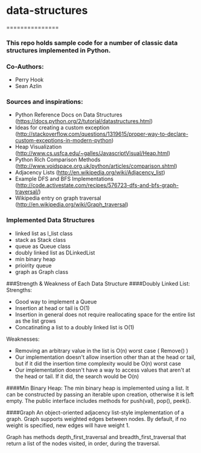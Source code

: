 # data-structures
===============

### This repo holds sample code for a number of classic data structures implemented in Python.

### Co-Authors:
* Perry Hook
* Sean Azlin

### Sources and inspirations:
* Python Reference Docs on Data Structures (https://docs.python.org/2/tutorial/datastructures.html)
* Ideas for creating a custom exception (http://stackoverflow.com/questions/1319615/proper-way-to-declare-custom-exceptions-in-modern-python)
* Heap Visualization (http://www.cs.usfca.edu/~galles/JavascriptVisual/Heap.html)
* Python Rich Comparison Methods (http://www.voidspace.org.uk/python/articles/comparison.shtml)
* Adjacency Lists (http://en.wikipedia.org/wiki/Adjacency_list)
* Example DFS and BFS Implementations (http://code.activestate.com/recipes/576723-dfs-and-bfs-graph-traversal/)
* Wikipedia entry on graph traversal (http://en.wikipedia.org/wiki/Graph_traversal)

### Implemented Data Structures
* linked list as l_list class
* stack as Stack class
* queue as Queue class
* doubly linked list as DLinkedList
* min binary heap
* prioirity queue
* graph as Graph class


###Strength & Weakness of Each Data Structure
####Doubly Linked List:
Strengths:
* Good way to implement a Queue
* Insertion at head or tail is O(1)
* Insertion in general does not require reallocating space for the entire list as the list grows
* Concatinating a list to a doubly linked list is O(1)

Weaknesses:
* Removing an arbitrary value in the list is O(n) worst case ( Remove() )
* Our implementation doesn't allow insertion other than at the head or tail, but if it did the insertion time complexity would be O(n) worst case
* Our implementation doesn't have a way to access values that aren't at the head or tail. If it did, the search would be O(n)


####Min Binary Heap:
The min binary heap is implemented using a list.  It can be constructed by passing an iterable upon creation, otherwise it is left empty.  The public interface includes methods for push(val), pop(), peek().  

####Graph
An object-oriented adjacency list-style implementation of a graph.  Graph
supports weighted edges between nodes.  By default, if no weight is specified,
new edges will have weight 1.

Graph has methods depth_first_traversal and breadth_first_traversal that return
a list of the nodes visited, in order, during the traversal.
